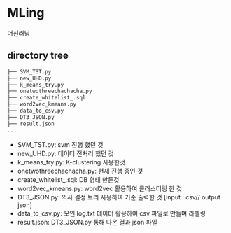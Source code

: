 # MLing
머신러닝

## directory tree 
``` bash
├── SVM_TST.py
├── new_UHD.py
├── k_means_try.py
├── onetwothreechachacha.py
├── create_whitelist_.sql
├── word2vec_kmeans.py
├── data_to_csv.py
├── DT3_JSON.py
├── result.json
...
```
- SVM_TST.py: svm 진행 했던 것
- new_UHD.py: 데이터 전처리 했던 것
- k_means_try.py: K-clustering 사용한것
- onetwothreechachacha.py: 현재 진행 중인 것
- create_whitelist_.sql: DB 형태 만든것
- word2vec_kmeans.py: word2vec 활용하여 클러스터링 한 것
- DT3_JSON.py: 의사 결정 트리 사용하여 기준 출력한 것 [input : csv// output : json]
- data_to_csv.py: 모인 log.txt 데이터 활용하여 csv 파일로 만들며 라벨링
- result.json: DT3_JSON.py 통해 나온 결과 json 파일